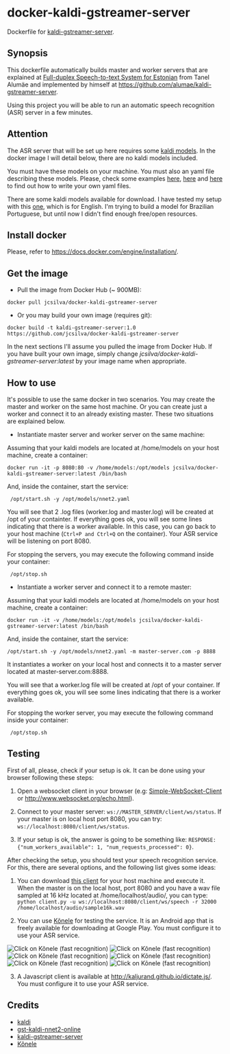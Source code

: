 # docker-kaldi-gstreamer-server
Dockerfile for [kaldi-gstreamer-server](https://github.com/alumae/kaldi-gstreamer-server).

Synopsis
--------

This dockerfile automatically builds master and worker servers that are explained at [Full-duplex Speech-to-text System for Estonian](http://ebooks.iospress.nl/volumearticle/37996) from Tanel Alumäe and implemented by himself at https://github.com/alumae/kaldi-gstreamer-server.

Using this project you will be able to run an automatic speech recognition (ASR) server in a few minutes.

Attention
---------

The ASR server that will be set up here requires some [kaldi models](http://www.kaldi.org). In the docker image I will detail below, there are no kaldi models included.

You must have these models on your machine. You must also an yaml file describing these models. Please, check some examples [here](https://github.com/alumae/kaldi-gstreamer-server/blob/master/sample_worker.yaml), [here](https://github.com/alumae/kaldi-gstreamer-server/blob/master/estonian_worker.yaml) and [here](https://github.com/alumae/kaldi-gstreamer-server/blob/master/sample_english_nnet2.yaml) to find out how to write your own yaml files.

There are some kaldi models available for download. I have tested my setup with this [one](https://phon.ioc.ee/~tanela/tedlium_nnet_ms_sp_online.tgz), which is for English. I'm trying to build a model for Brazilian Portuguese, but until now I didn't find enough free/open resources.

Install docker
--------------

Please, refer to https://docs.docker.com/engine/installation/.


Get the image
-------------

* Pull the image from Docker Hub (~ 900MB):

`docker pull jcsilva/docker-kaldi-gstreamer-server`

* Or you may build your own image (requires git):

`docker build -t kaldi-gstreamer-server:1.0 https://github.com/jcsilva/docker-kaldi-gstreamer-server`

In the next sections I'll assume you pulled the image from Docker Hub. If you have built your own image, simply change *jcsilva/docker-kaldi-gstreamer-server:latest* by your image name when appropriate.


How to use
----------

It's possible to use the same docker in two scenarios. You may create the master and worker on the same host machine. Or you can create just a worker and connect it to an already existing master. These two situations are explained below. 

* Instantiate master server and worker server on the same machine:

Assuming that your kaldi models are located at /home/models on your host machine, create a container:

```
docker run -it -p 8080:80 -v /home/models:/opt/models jcsilva/docker-kaldi-gstreamer-server:latest /bin/bash
```

And, inside the container, start the service:

```
 /opt/start.sh -y /opt/models/nnet2.yaml
```

You will see that 2 .log files (worker.log and master.log) will be created at /opt of your containter. If everything goes ok, you will see some lines indicating that there is a worker available. In this case, you can go back to your host machine (`Ctrl+P and Ctrl+Q` on the container). Your ASR service will be listening on port 8080.

For stopping the servers, you may execute the following command inside your container:
```
 /opt/stop.sh
```

* Instantiate a worker server and connect it to a remote master:

Assuming that your kaldi models are located at /home/models on your host machine, create a container:

```
docker run -it -v /home/models:/opt/models jcsilva/docker-kaldi-gstreamer-server:latest /bin/bash
```

And, inside the container, start the service:

```
/opt/start.sh -y /opt/models/nnet2.yaml -m master-server.com -p 8888
```

It instantiates a worker on your local host and connects it to a master server located at master-server.com:8888. 

You will see that a worker.log file will be created at /opt of your container. If everything goes ok, you will see some lines indicating that there is a worker available.

For stopping the worker server, you may execute the following command inside your container:
```
 /opt/stop.sh
```

Testing
-------

First of all, please, check if your setup is ok. It can be done using your browser following these steps:
1. Open a websocket client in your browser (e.g: [Simple-WebSocket-Client](https://github.com/hakobera/Simple-WebSocket-Client) or http://www.websocket.org/echo.html).
 
2. Connect to your master server: `ws://MASTER_SERVER/client/ws/status`. If your master is on local host port 8080, you can try: `ws://localhost:8080/client/ws/status`.

3. If your setup is ok, the answer is going to be something like: `RESPONSE: {"num_workers_available": 1, "num_requests_processed": 0}`.

After checking the setup, you should test your speech recognition service. For this, there are several options, and the following list gives some ideas:

1. You can download [this client](https://github.com/alumae/kaldi-gstreamer-server/blob/master/kaldigstserver/client.py) for your host machine and execute it. When the master is on the local host, port 8080 and you have a wav file sampled at 16 kHz located at /home/localhost/audio/, you can type: ```python client.py -u ws://localhost:8080/client/ws/speech -r 32000 /home/localhost/audio/sample16k.wav```

2. You can use [Kõnele](http://kaljurand.github.io/K6nele/) for testing the service. It is an Android app that is freely available for downloading at Google Play. You must configure it to use your ASR service.

![Click on Kõnele (fast recognition)](/img/1.png?raw=true)
![Click on Kõnele (fast recognition)](/img/2.png?raw=true)
![Click on Kõnele (fast recognition)](/img/3.png?raw=true)
![Click on Kõnele (fast recognition)](/img/4.png?raw=true)
![Click on Kõnele (fast recognition)](/img/5.png?raw=true)
![Click on Kõnele (fast recognition)](/img/6.png?raw=true)


3. A Javascript client is available at http://kaljurand.github.io/dictate.js/. You must configure it to use your ASR service.

Credits
--------
* [kaldi](http://www.kaldi.org)
* [gst-kaldi-nnet2-online](https://github.com/alumae/gst-kaldi-nnet2-online)
* [kaldi-gstreamer-server](https://github.com/alumae/kaldi-gstreamer-server)
* [Kõnele](http://kaljurand.github.io/K6nele/)
